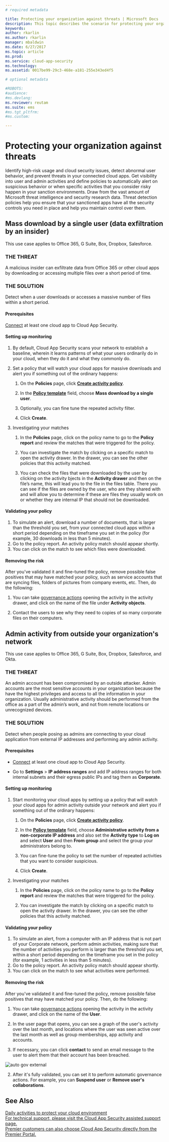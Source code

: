 ```yaml
---
# required metadata

title: Protecting your organization against threats | Microsoft Docs
description: This topic describes the scenario for protecting your organization against threats in your cloud environment.
keywords:
author: rkarlin
ms.author: rkarlin
manager: mbaldwin
ms.date: 6/27/2017
ms.topic: article
ms.prod:
ms.service: cloud-app-security
ms.technology:
ms.assetid: 0017be99-29c3-468e-a181-255e343ed4f5

# optional metadata

#ROBOTS:
#audience:
#ms.devlang:
ms.reviewer: reutam
ms.suite: ems
#ms.tgt_pltfrm:
#ms.custom:

---
```


# Protecting your organization against threats  

Identify high-risk usage and cloud security issues, detect abnormal user behavior, and prevent threats in your connected cloud apps. Get visibility into user and admin activities and define policies to automatically alert on suspicious behavior or when specific activities that you consider risky happen in your sanction environments. Draw from the vast amount of Microsoft threat intelligence and security research data. Threat detection policies help you ensure that your sanctioned apps have all the security controls you need in place and help you maintain control over them.
 
## Mass download by a single user (data exfiltration by an insider)

This use case applies to Office 365, G Suite, Box, Dropbox, Salesforce.

### THE THREAT
A malicious insider can exfiltrate data from Office 365 or other cloud apps by downloading or accessing multiple files over a short period of time.

### THE SOLUTION
Detect when a user downloads or accesses a massive number of files within a short period.

#### Prerequisites

[Connect](enable-instant-visibility-protection-and-governance-actions-for-your-apps.md) at least one cloud app to Cloud App Security.

#### Setting up monitoring

1.	By default, Cloud App Security scans your network to establish a baseline, wherein it learns patterns of what your users ordinarily do in your cloud, when they do it and what they commonly do. 

2. Set a policy that will watch your cloud apps for massive downloads and alert you if something out of the ordinary happens:

    1. On the **Policies** page, click [**Create activity policy**](user-activity-policies.md). 
   

    2. In the [**Policy template**](policy-template-reference.md) field, choose **Mass download by a single user**.
    
    3. Optionally, you can fine tune the repeated activity filter.
    
    4. Click **Create**. 
   
     
2. Investigating your matches
    
    1. In the **Policies** page, click on the policy name to go to the **Policy report** and review the matches that were triggered for the policy.

    2. You can investigate the match by clicking on a specific match to open the activity drawer. In the drawer, you can see the other policies that this activity matched. 
    
    3. You can check the files that were downloaded by the user by clicking on the activity bjects in the **Activity drawer** and then on the file’s name, this will lead you to the file in the files table. There you can see if the files are owned by the user, who are they shared with and will allow you to determine if these are files they usually work on or whether they are internal IP that should not be downloaded.
     


#### Validating your policy

1. To simulate an alert, download a number of documents, that is larger than the threshold you set, from your connected cloud apps within a short period depending on the timeframe you set in the policy (for example, 30 downloads in less than 5 minutes).
3. Go to the policy report. An activity policy match should appear shortly. 
4. You can click on the match to see which files were downloaded.  

#### Removing the risk

After you've validated it and fine-tuned the policy, remove possible false positives that may have matched your policy, such as service accounts that are syncing files, folders of pictures from company events, etc. Then, do the following: 
  1. You can take [governance actions](governance-actions.md) opening the activity in the activity drawer, and click on the name of the file under **Activity objects**.

  2. Contact the users to see why they need to copies of so many corporate files on their computers.

 
## Admin activity from outside your organization's network

This use case applies to Office 365, G Suite, Box, Dropbox, Salesforce, and Okta.

### THE THREAT
An admin account has been compromised by an outside attacker. Admin accounts are the most sensitive accounts in your organization because the have the highest privileges and access to all the information in your organization. Usually administrative activity should be performed from the office as a part of the admin’s work, and not from remote locations or unrecognized devices.

### THE SOLUTION
Detect when people posing as admins are connecting to your cloud application from external IP addresses and performing any admin activity.

#### Prerequisites

- [Connect](enable-instant-visibility-protection-and-governance-actions-for-your-apps.md) at least one cloud app to Cloud App Security.

- Go to **Settings** > **IP address ranges** and add IP address ranges for both internal subnets and their egress public IPs and tag them as **Corporate**.

#### Setting up monitoring

1.	Start monitoring your cloud apps by setting up a policy that will watch your cloud apps for admin activity outside your network and alert you if something out of the ordinary happens:

    1. On the **Policies** page, click [**Create activity policy**](user-activity-policies.md). 
   

    2. In the [**Policy template**](policy-template-reference.md) field, choose **Administrative activity from a non-corporate IP address** and also set the **Activity type** to **Log on** and select **User** and then **From group** and select the group your administrators belong to.
    
    3. You can fine-tune the policy to set the number of repeated activities that you want to consider suspicious.
    
    4. Click **Create**. 
   
     
2. Investigating your matches
    
    1. In the **Policies** page, click on the policy name to go to the **Policy report** and review the matches that were triggered for the policy.

    2. You can investigate the match by clicking on a specific match to open the activity drawer. In the drawer, you can see the other policies that this activity matched. 
     
#### Validating your policy

1. To simulate an alert, from a computer with an IP address that is not part of your Corporate network, perform admin activities, making sure that the number of activities you perform is larger than the threshold you set, within a short period depending on the timeframe you set in the policy (for example, 1 activities in less than 5 minutes).
3. Go to the policy report. An activity policy match should appear shortly. 
4. You can click on the match to see what activities were performed. 

#### Removing the risk

After you've validated it and fine-tuned the policy, remove possible false positives that may have matched your policy. Then, do the following: 
  1. You can take [governance actions](governance-actions.md) opening the activity in the activity drawer, and click on the name of the **User**.

  2. In the user page that opens, you can see a graph of the user's activity over the last month, and locations where the user was seen active over the last month as well as group memberships, app activity and accounts. 
  
  3. If necessary, you can click **contact** to send an email message to the user to alert them that their account has been breached.

 ![auto gov external](./media/auto-gov-external.png)

   2. After it's fully validated, you can set it to perform automatic governance actions. For example, you can **Suspend user** or **Remove user's collaborations**.


## See Also  
[Daily activities to protect your cloud environment](daily-activities-to-protect-your-cloud-environment.md)   
[For technical support, please visit the Cloud App Security assisted support page.](http://support.microsoft.com/oas/default.aspx?prid=16031)   
[Premier customers can also choose Cloud App Security directly from the Premier Portal.](https://premier.microsoft.com/)  
  
  